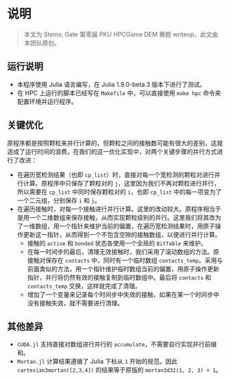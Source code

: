 # 说明

> 本文为 Steins; Gate 第零届 PKU HPCGame DEM 赛题 writeup，此文由本团队原创。

## 运行说明

- 本程序使用 Julia 语言编写，在 Julia 1.9.0-beta.3 版本下进行了测试。
- 在 HPC 上运行的脚本已经写在 `Makefile` 中，可以直接使用 `make hpc` 命令来配置环境并运行程序。

## 关键优化

原程序都是按照颗粒来并行计算的，但颗粒之间的接触数可能有很大的差别，这就造成了运行时间的浪费。在我们的这一优化实现中，对两个关键步骤的并行方式进行了改进：

- 在遍历宽检测结果（也即 `cp_list`）时，直接对每一个宽检测的颗粒对进行并行计算。原程序中只保存了颗粒对的 `j`，这里因为我们不再对颗粒进行并行，所以需要在 `cp_list` 中同时保存颗粒对的 `i`，也即 `cp_list` 中的每一项变为了一个二元组，分别保存 `i` 和 `j`。
- 在遍历接触时，对每一个接触进行并行计算。这里的改动较大。原程序相当于是用一个二维数组来保存接触，从而实现颗粒级别的并行。这里我们将其改为了一维数组，用一个指针来维护当前的偏置，在遍历宽检测结果时，用原子操作更新这一指针，从而得到一个不包含空隙的接触数组，以便进行并行计算。
  - 接触的 `active` 和 `bonded` 状态各使用一个全局的 `BitTable` 来维护。
  - 在每一时间步的最后，清理无效接触时，我们采用了滚动数组的方法。原接触对保存在 `contacts` 中，同时有一个临时数组 `contacts_temp`。采用与前面类似的方法，用一个指针维护临时数组当前的偏置，用原子操作更新指针，并行将仍然有效的接触复制到临时数组中。最后将 `contacts` 和 `contacts_temp` 交换，这样就完成了清理。
  - 增加了一个变量来记录每个时间步中失效的接触，如果在某一个时间步中没有接触失效，就不需要进行清理。

## 其他差异

- `CUDA.jl` 支持直接对数组进行并行的 `accumulate`，不需要自行实现并行前缀和。
- `Mortan.jl` 计算结果遵循了 Julia 下标从 `1` 开始的规范。因此 `cartesian3mortan([2,3,4])` 的结果等于原版的 `mortan3d32(1, 2, 3) + 1`。
